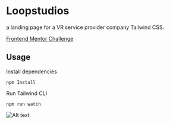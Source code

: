 # Loopstudios

a landing page for a VR service provider company Tailwind CSS.

[Frontend Mentor Challenge](https://www.frontendmentor.io/challenges/loopstudios-landing-page-N88J5Onjw)

## Usage

Install dependencies

```
npm Install
```

Run Tailwind CLI

```
npm run watch
```

![Alt text](images/loopstudios.png)

